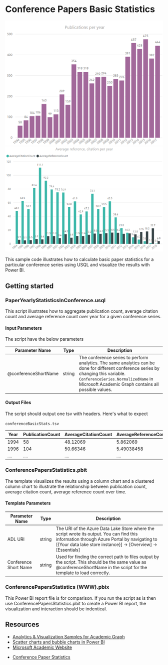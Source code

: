 # Conference Papers Basic Statistics

![](/images/PBIConferencePaperCount(WWW).png "WWW paper count")
![](/images/PBIConferenceReferenceCitationCount(WWW).png "WWW paper count")


This sample code illustrates how to calculate basic paper statistics for a particular conference series using USQL and visualize the results with Power BI.

## Getting started

### PaperYearlyStatisticsInConference.usql

This script illustrates how to aggregate publication count, average citation count and average reference count over year for a given conference series.


#### Input Parameters

The script have the below parameters

| Parameter Name |  Type  |                  Description                  |
|----------------|--------|-----------------------------------------------|
|  @conferenceShortName    | string | The conference series to perform analytics. The same analytics can be done for different conference series by changing this variable. `ConferenceSeries.NormalizedName` in Microsoft Academic Graph contains all possible values.|



#### Output Files

The script should output one tsv with headers. Here's what to expect

`conferenceBasicStats.tsv`

| Year | PublicationCount  | AverageCitationCount | AverageReferenceCount |
|------|-------------------|----------------------|-----------------------|
| 1994 |        58         |         48.12069     |        5.862069       |
| 1996 |       104         |         50.66346     |        5.49038458     |
|....  |....               |....                  |....                   |

### ConferencePapersStatistics.pbit

The template visualizes the results using a column chart and a clustered column chart to illustrate the relationship between publication count, average citation count, average reference count over time. 

#### Template Parameters
| Parameter Name |  Type  |                  Description                  |
|----------------|--------|-----------------------------------------------|
|  ADL URI    | string | The URI of the Azure Data Lake Store where the script wrote its output. You can find this information through Azure Portal by navigating to [{Your data lake store instance}] -> [Overview] -> [Essentials]  |
| Conference Short Name | string | Used for finding the correct path to files output by the script. This should be the same value as @conferenceShortName in the script for the template to load correctly. |


### ConferencePapersStatistics (WWW).pbix

This Power BI report file is for comparison. If you run the script as is then use ConferencePapersStatistics.pbit to create a Power BI report, the visualization and interaction should be indentical. 

## Resources

- [Analytics & Visualization Samples for Academic Graph](/README.md)
- [Scatter charts and bubble charts in Power BI ](https://docs.microsoft.com/en-us/power-bi/power-bi-visualization-scatter)
- [Microsoft Academic Website](https://academic.microsoft.com/) 


* [Conference Paper Statistics](/src/AcademicAnalytics/03.%20Conference%20Papers%20Basic%20Statistics/README.md)